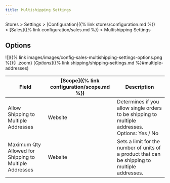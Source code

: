 ```yaml
---
title: Multishipping Settings
---
```


Stores > Settings > [Configuration]({% link stores/configuration.md %}) > [Sales]({% link configuration/sales.md %}) > Multishipping Settings

## Options

![]({% link images/images/config-sales-multishipping-settings-options.png %}){: .zoom}
[_Options_]({% link shipping/shipping-settings.md %}#multiple-addresses)

|Field|[Scope]({% link configuration/scope.md %})|Description|
|--- |--- |--- |
|Allow Shipping to Multiple Addresses|Website|Determines if you allow single orders to be shipping to multiple addresses. Options: Yes / No|
|Maximum Qty Allowed for Shipping to Multiple Addresses|Website|Sets a limit for the number of units  of a product that can be shipping to multiple addresses.|
